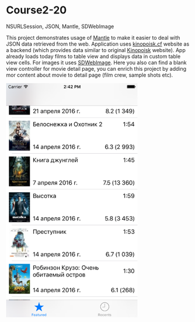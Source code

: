 # Course2-20
NSURLSession, JSON, Mantle, SDWebImage

This project demonstrates usage of [Mantle](https://github.com/Mantle/Mantle) to make it easier to deal with JSON data
retrieved from the web. Application uses [kinopoisk.cf](http://kinopoisk.cf/) website as a backend (which provides data
similar to original [Kinopoisk](http://www.kinopoisk.ru/) website). App already loads today films to table view and
displays data in custom table view cells. For images it uses [SDWebImage](https://github.com/rs/SDWebImage).
Here you also can find a blank view controller for movie detail page, you can enrich this project by adding mor content 
about movie to detail page (film crew, sample shots etc).

<img src="https://raw.githubusercontent.com/Azat92/Course2-20/master/films.png" width="360" alt="films">

